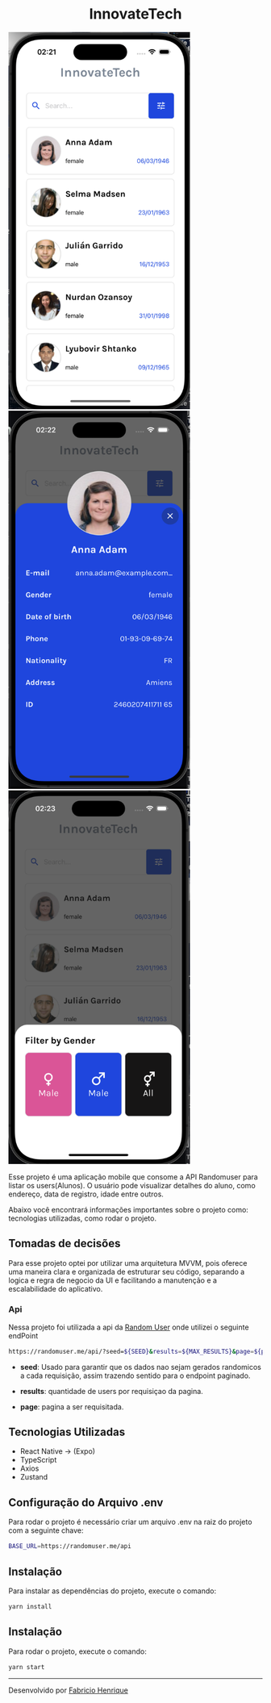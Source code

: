 <h1 align="center">InnovateTech</h1>

<img width="360" alt="home" src="https://github.com/FabricioAllves/InnovateTech/blob/main/.github/home.png"/>

<img width="360" alt="modal" src="https://github.com/FabricioAllves/InnovateTech/blob/main/.github/modalDetails.png"/>

<img width="360" alt="modal" src="https://github.com/FabricioAllves/InnovateTech/blob/main/.github/filterGender.png"/>


Esse projeto é uma aplicação mobile que consome a API Randomuser para listar os users(Alunos). O usuário pode visualizar detalhes do aluno, como endereço, data de registro, idade entre outros.

Abaixo você encontrará informações importantes sobre o projeto como: tecnologias utilizadas, como rodar o projeto.

## Tomadas de  decisões
Para esse projeto optei por utilizar uma arquitetura MVVM, pois oferece uma maneira clara e organizada de estruturar seu código, separando a logica  e regra de negocio da UI e facilitando a manutenção e a escalabilidade do aplicativo.


### Api

Nessa projeto foi utilizada a api da [Random User](https://randomuser.me/documentation) onde utilizei o seguinte endPoint

```bash
https://randomuser.me/api/?seed=${SEED}&results=${MAX_RESULTS}&page=${page}
```

- **seed**: Usado para garantir que os dados nao sejam gerados randomicos a cada requisição, assim trazendo sentido para o endpoint paginado.

- **results**: quantidade de users por requisiçao da pagina.

- **page**: pagina a ser requisitada.

## Tecnologias Utilizadas

- React Native -> (Expo)
- TypeScript
- Axios
- Zustand




## Configuração do Arquivo .env

Para rodar o projeto é necessário criar um arquivo .env na raiz do projeto com a seguinte chave:

```bash
BASE_URL=https://randomuser.me/api
```

## Instalação

Para instalar as dependências do projeto, execute o comando:

```bash
yarn install
```


## Instalação
Para rodar o projeto, execute o comando:

```bash
yarn start
```



---

Desenvolvido por [Fabricio Henrique](https://www.linkedin.com/in/fabricio-26/)
